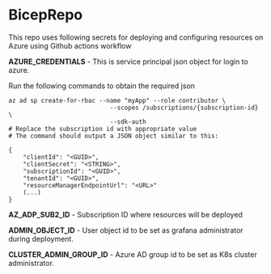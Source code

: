 # BicepRepo
This repo uses following secrets for deploying and configuring resources on Azure using Github actions workflow

**AZURE_CREDENTIALS** - This is service principal json object for login to azure.

Run the following commands to obtain the required json

```
az ad sp create-for-rbac --name "myApp" --role contributor \
                            --scopes /subscriptions/{subscription-id} \
                            --sdk-auth
# Replace the subscription id with appropriate value                           
# The command should output a JSON object similar to this:
 
{
    "clientId": "<GUID>",
    "clientSecret": "<STRING>",
    "subscriptionId": "<GUID>",
    "tenantId": "<GUID>",
    "resourceManagerEndpointUrl": "<URL>"
    (...)
}
```
**AZ_ADP_SUB2_ID** - Subscription ID where resources will be deployed

**ADMIN_OBJECT_ID** - User object id to be set as grafana administrator during deployment.

**CLUSTER_ADMIN_GROUP_ID** - Azure AD group id to be set as K8s cluster administrator.